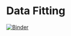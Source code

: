 # Data Fitting

[![Binder](https://mybinder.org/badge_logo.svg)](https://mybinder.org/v2/gh/ivastar/data_fitting/HEAD)
